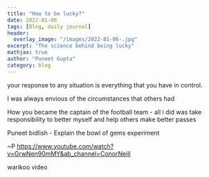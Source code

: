 ```yaml
---
title: "How to be lucky?"
date: 2022-01-06
tags: [Blog, daily journal]
header:
  overlay_image: "/images/2022-01-06-.jpg"
excerpt: "The science behind being lucky"
mathjax: true
author: "Puneet Gupta"
category: blog
---
```



your response to any situation is everything that you have in control.

I was always envious of the circumstances that others had


How you became the captain of the football team -  all i did was take responsibility to better myself and help others make better passes 

Puneet bidlish - Explain the bowl of gems experiment

~P
https://www.youtube.com/watch?v=GrwNen90mMY&ab_channel=ConorNeill

warikoo video

